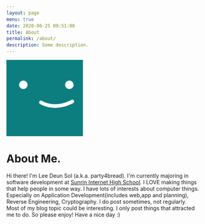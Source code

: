```yaml
---
layout: page
menu: true
date: 2020-06-25 09:51:08
title: About
permalink: /about/
description: Some description.
---
```


<img class="img-rounded" src="/assets/img/uploads/profile.png" alt="Thiago Rossener" width="200">

# About Me.

Hi there! I'm Lee Deun Sol (a.k.a. party4bread). I'm currently majoring in software development at [Sunrin Internet High School](://sunrint.hs.kr). I LOVE making things that help people in some way. I have lots of interests about computer things. Especially on Application Development(includes web,app and planning), Reverse Engineering, Cryptography. I do post sometimes, not regularly. Most of my blog topic could be interesting. I only post things that attracted me to do. So please enjoy! Have a nice day :)
